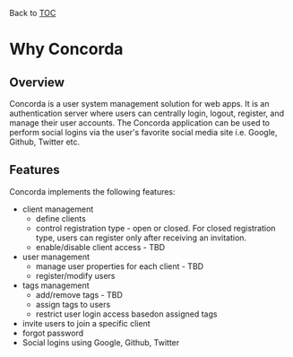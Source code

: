 Back to [TOC](./Readme.md)

# Why Concorda

## Overview

Concorda is a user system management solution for web apps. 
It is an authentication server where users can centrally login, logout, register, and manage their user accounts. 
The Concorda application can be used to perform social logins via the user's favorite social media site i.e. Google, Github, Twitter etc.

## Features

Concorda implements the following features:

 * client management
    * define clients
    * control registration type - open or closed. For closed registration type, users can register only after receiving an invitation.
    * enable/disable client access - TBD
 * user management
    * manage user properties for each client - TBD
    * register/modify users
 * tags management
    * add/remove tags - TBD
    * assign tags to users
    * restrict user login access basedon assigned tags
 * invite users to join a specific client
 * forgot password
 * Social logins using Google, Github, Twitter